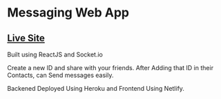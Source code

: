 # Messaging Web App

## [Live Site](https://messaging-app-free.netlify.app/)

Built using ReactJS and Socket.io

Create a new ID and share with your friends. After Adding that ID in their Contacts, can Send messages easily.

Backened Deployed Using Heroku and Frontend Using Netlify.

